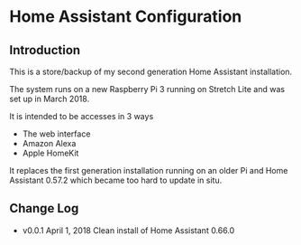 # Home Assistant Configuration

## Introduction

This is a store/backup of my second generation Home Assistant installation.

The system runs on a new Raspberry Pi 3 running on Stretch Lite and was set up in March 2018.

It is intended to be accesses in 3 ways

* The web interface
* Amazon Alexa
* Apple HomeKit

It replaces the first generation installation running on an older Pi and Home Assistant 0.57.2 which became too hard to update in situ.

## Change Log

* v0.0.1 April 1, 2018
  Clean install of Home Assistant 0.66.0

